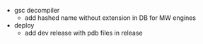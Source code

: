- gsc decompiler
  - add hashed name without extension in DB for MW engines
- deploy
  - add dev release with pdb files in release
